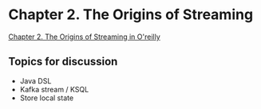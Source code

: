 # Chapter 2. The Origins of Streaming

[Chapter 2. The Origins of Streaming in O'reilly](https://learning.oreilly.com/library/view/designing-event-driven-systems/9781492038252/ch02.html)

## Topics for discussion

- Java DSL
- Kafka stream / KSQL
- Store local state
